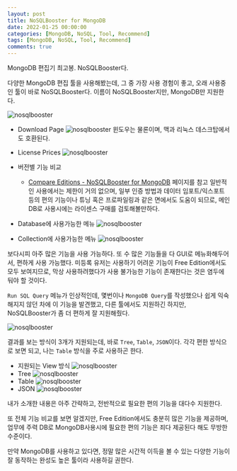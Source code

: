 ```yaml
---
layout: post
title: NoSQLBooster for MongoDB
date: 2022-01-25 00:00:00
categories: [MongoDB, NoSQL, Tool, Recommend]
tags: [MongoDB, NoSQL, Tool, Recommend]
comments: true
---
```


MongoDB 편집기 최고봉. NoSQLBooster다.

다양한 MongoDB 편집 툴을 사용해봤는데, 그 중 가장 사용 경험이 좋고, 오래 사용중인 툴이 바로 NoSQLBooster다. 이름이 NoSQLBooster지만, MongoDB만 지원한다.

![nosqlbooster](/images/2022/nosqlbooster_00.png)

- Download Page
    ![nosqlbooster](/images/2022/nosqlbooster_01.png)
    윈도우는 물론이며, 맥과 리눅스 데스크탑에서도 호환된다.

- License Prices
    ![nosqlbooster](/images/2022/nosqlbooster_02.png)

- 버전별 기능 비교 
  - [Compare Editions - NoSQLBooster for MongoDB](https://nosqlbooster.com/compareEditions) 페이지를 참고
    일반적인 사용에서는 제한이 거의 없으며, 일부 인증 방법과 데이터 임포트/익스포트 등의 편의 기능이나 튜닝 혹은 프로파일링과 같은 면에서도 도움이 되므로, 메인 DB로 사용시에는 라이센스 구매를 검토해볼만하다.

- Database에 사용가능한 메뉴
    ![nosqlbooster](/images/2022/nosqlbooster_03.png)

- Collection에 사용가능한 메뉴
    ![nosqlbooster](/images/2022/nosqlbooster_04.png)

보다시피 아주 많은 기능을 사용 가능하다. 또 수 많은 기능들을 다 GUI로 메뉴화해두어서, 편하게 사용 가능했다. 미등록 유저는 사용하기 어려운 기능이 Free Edition에서도 모두 보여지므로, 막상 사용하려했다가 사용 불가능한 기능이 존재한다는 것은 염두에 둬야 할 것이다.


`Run SQL Query` 메뉴가 인상적인데, 몇번이나 `MongoDB Query`를 작성했으나 쉽게 익숙해지지 않던 차에 이 기능을 발견했고, 다른 툴에서도 지원하긴 하지만, NoSQLBooster가 좀 더 편하게 잘 지원해줬다.

![nosqlbooster](/images/2022/nosqlbooster_05.png)

결과를 보는 방식이 3개가 지원되는데, 바로 `Tree`, `Table`, `JSON`이다. 각각 편한 방식으로 보면 되고, 나는 `Table` 방식을 주로 사용하곤 한다.

- 지원되는 View 방식
    ![nosqlbooster](/images/2022/nosqlbooster_06.png)
- Tree
    ![nosqlbooster](/images/2022/nosqlbooster_07.png)
- Table
    ![nosqlbooster](/images/2022/nosqlbooster_08.png)
- JSON
    ![nosqlbooster](/images/2022/nosqlbooster_09.png)

내가 소개한 내용은 아주 간략하고, 전반적으로 필요한 편의 기능을 대다수 지원한다.

또 전체 기능 비교를 보면 알겠지만, Free Edition에서도 충분히 많은 기능을 제공하며, 업무에 주력 DB로 MongoDB사용시에 필요한 편의 기능은 죄다 제공된다 해도 무방한 수준이다.

만약 MongoDB를 사용하고 있다면, 정말 많은 시간적 이득을 볼 수 있는 다양한 기능이 잘 동작하는 완성도 높은 툴이라 사용하길 권한다.